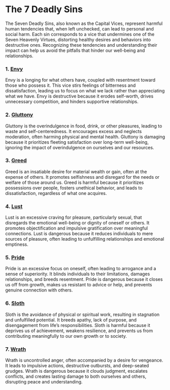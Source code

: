 # The 7 Deadly Sins

The Seven Deadly Sins, also known as the Capital Vices, represent harmful human tendencies that, when left unchecked, can lead to personal and social harm. Each sin corresponds to a vice that undermines one of the Seven Heavenly Virtues, distorting healthy desires and behaviors into destructive ones. Recognizing these tendencies and understanding their impact can help us avoid the pitfalls that hinder our well-being and relationships.

### 1. [Envy](Envy.md)
Envy is a longing for what others have, coupled with resentment toward those who possess it. This vice stirs feelings of bitterness and dissatisfaction, leading us to focus on what we lack rather than appreciating what we have. Envy is destructive because it erodes self-worth, drives unnecessary competition, and hinders supportive relationships.

### 2. [Gluttony](Gluttony.md)
Gluttony is the overindulgence in food, drink, or other pleasures, leading to waste and self-centeredness. It encourages excess and neglects moderation, often harming physical and mental health. Gluttony is damaging because it prioritizes fleeting satisfaction over long-term well-being, ignoring the impact of overindulgence on ourselves and our resources.

### 3. [Greed](Greed.md)
Greed is an insatiable desire for material wealth or gain, often at the expense of others. It promotes selfishness and disregard for the needs or welfare of those around us. Greed is harmful because it prioritizes possessions over people, fosters unethical behavior, and leads to dissatisfaction, regardless of what one acquires.

### 4. [Lust](Lust.md)
Lust is an excessive craving for pleasure, particularly sexual, that disregards the emotional well-being or dignity of oneself or others. It promotes objectification and impulsive gratification over meaningful connections. Lust is dangerous because it reduces individuals to mere sources of pleasure, often leading to unfulfilling relationships and emotional emptiness.

### 5. [Pride](Pride.md)
Pride is an excessive focus on oneself, often leading to arrogance and a sense of superiority. It blinds individuals to their limitations, damages relationships, and breeds resentment. Pride is dangerous because it closes us off from growth, makes us resistant to advice or help, and prevents genuine connection with others.

### 6. [Sloth](Sloth.md)
Sloth is the avoidance of physical or spiritual work, resulting in stagnation and unfulfilled potential. It breeds apathy, lack of purpose, and disengagement from life’s responsibilities. Sloth is harmful because it deprives us of achievement, weakens resilience, and prevents us from contributing meaningfully to our own growth or to society.

### 7. [Wrath](Wrath.md)
Wrath is uncontrolled anger, often accompanied by a desire for vengeance. It leads to impulsive actions, destructive outbursts, and deep-seated grudges. Wrath is dangerous because it clouds judgment, escalates conflicts, and creates lasting damage to both ourselves and others, disrupting peace and understanding.